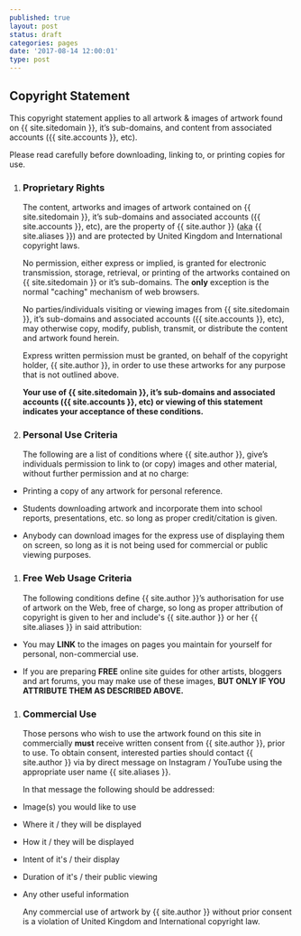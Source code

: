 ```yaml
---
published: true
layout: post
status: draft
categories: pages
date: '2017-08-14 12:00:01'
type: post
---
```

## Copyright Statement

This copyright statement applies to all artwork & images of artwork found on
{{ site.sitedomain }}, it’s sub-domains, and content from associated accounts ({{ site.accounts }}, etc).

Please read carefully before downloading, linking to, or printing copies for use.
    
1. ### Proprietary Rights

    The content, artworks and images of artwork contained on {{ site.sitedomain }}, it’s sub-domains and associated accounts ({{ site.accounts }}, etc), are the property of {{ site.author }} (<abbr title="also known as">aka</abbr> {{ site.aliases }}) and are protected by United Kingdom and International copyright laws.

    No permission, either express or implied, is granted for electronic transmission, storage, retrieval, or printing of the artworks contained on {{ site.sitedomain }} or it’s sub-domains. The **only** exception is the normal "caching" mechanism of web browsers.

    No parties/individuals visiting or viewing images from {{ site.sitedomain }}, it’s sub-domains and associated accounts ({{ site.accounts }}, etc), may otherwise copy, modify, publish, transmit, or distribute the content and artwork found herein.

    Express written permission must be granted, on behalf of the copyright holder, {{ site.author }}, in order to use these artworks for any purpose that is not outlined above.

    **Your use of {{ site.sitedomain }}, it’s sub-domains and associated accounts ({{ site.accounts }}, etc) or viewing of this statement indicates your acceptance of these conditions.**

1. ### Personal Use Criteria

    The following are a list of conditions where {{ site.author }}, give’s individuals permission to link to (or copy) images and other material, without further permission and at no charge:

  - Printing a copy of any artwork for personal reference.

  - Students downloading artwork and incorporate them into school reports, presentations, etc. so long as proper credit/citation is given.

  - Anybody can download images for the express use of displaying them on screen, so long as it is not being used for commercial or public viewing purposes.

1. ### Free Web Usage Criteria

    The following conditions define {{ site.author }}’s authorisation for use of artwork on the Web, free of charge, so long as proper attribution of copyright is given to her and include's {{ site.author }} or her {{ site.aliases }} in said attribution:
    
  - You may **LINK** to the images on pages you maintain for yourself for personal, non-commercial use.

  - If you are preparing **FREE** online site guides for other artists, bloggers and art forums, you may make use of these images, **BUT ONLY IF YOU ATTRIBUTE THEM AS DESCRIBED ABOVE.**

1. ### Commercial Use

    Those persons who wish to use the artwork found on this site in commercially **must** receive written consent from {{ site.author }}, prior to use. To obtain consent, interested parties should contact {{ site.author }} via by direct message on Instagram / YouTube using the appropriate user name {{ site.aliases }}.

    In that message the following should be addressed:

  - Image(s) you would like to use

  - Where it / they will be displayed

  - How it / they will be displayed

  - Intent of it's / their display

  - Duration of it's / their public viewing

  - Any other useful information

    Any commercial use of artwork by {{ site.author }} without prior consent is a violation of United Kingdom and International copyright law.
